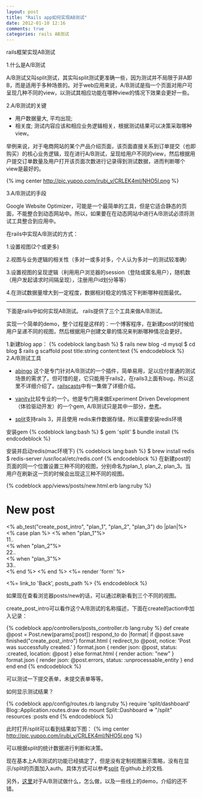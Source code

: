 ```yaml
---
layout: post
title: "Rails app如何实现AB测试"
date: 2012-01-10 12:16
comments: true
categories: rails AB测试
---
```

rails框架实现AB测试


1.什么是A/B测试

  A/B测试又叫split测试，其实叫split测试更准确一些，因为测试并不局限于非A即B，而是适用于多种场景的。对于web应用来说，A/B测试是指一个页面对用户可呈现几种不同的view，以测试其相应功能在哪种view的情况下效果会更好一些。

2.A/B测试的关键

  * 用户数据量大, 平均出现; 
  * 相关度; 测试内容应该和相应业务逻辑相关，根据测试结果可以决策采取哪种view。

<!--more-->

举例来说，对于电商网站的某个产品介绍页面，该页面直接关系到订单提交（也即购买）的核心业务逻辑，现在进行A/B测试，呈现给用户不同的view，然后根据用户提交订单数量及用户打开该页面次数进行记录得到测试数据，进而判断哪个view是最好的。

{% img center http://pic.yupoo.com/irubi_v/CRLEK4ml/NHO5l.png %}


3.A/B测试的手段

Google Website Optimizer，可能是一个最简单的工具，但是它适合静态的页面，不能整合到动态网站中。所以，如果要在在动态网站中进行A/B测试必须将测试工具整合到应用中。

在rails中实现A/B测试的方式：

1.设置视图(2个或更多)

2.视图与业务逻辑的相关性（多对一或多对多，个人认为多对一的测试较准确）

3.设置视图的呈现逻辑（利用用户浏览器的session（登陆或匿名用户），随机数（用户发起请求时间隔呈现），注册用户id划分等等）

4.在测试数据量增大到一定程度，数据相对稳定的情况下判断哪种视图最优。

----

下面是rails中如何实现AB测试。
rails提供了三个工具来做A/B测试。

实现一个简单的demo，整个过程是这样的：一个博客程序，在新建post的时候给用户呈递不同的视图，然后根据用户创建文章的情况来判断哪种情况会更好。

1.新建blog app：
{% codeblock lang:bash %}
$ rails new blog -d mysql
$ cd blog
$ rails g scaffold post title:string content:text
{% endcodeblock %}
2.A/B测试工具

  * [abingo](https://github.com/webandy/abingo) 这个是专门针对A/B测试的一个插件，简单易用，足以应付普通的测试场景的需求了。但可惜的是，它只能用于rails2，在rails3上面有bug，所以这里不详细介绍了。[railscasts](railscasts.com/episodes/214-a-b-testing-with-a-bingo?view=asciicast)中有一集做了详细介绍。

  * [vanity](https://github.com/assaf/vanity)比较专业的一个。他是专门用来做Experiment Driven Development（体验驱动开发）的一个gem, A/B测试只是其中一部分，[参考](http://vanity.labnotes.org/ab_testing.html)。

  * [split](https://github.com/andrew/split)支持rails 3，并且使用 redis来作数据存储，所以需要安装redis环境

安装gem
{% codeblock lang:bash %}
$ gem 'split'
$ bundle install
{% endcodeblock %}

安装并启动redis(mac环境下)
{% codeblock lang:bash %}
$ brew install redis
$ redis-server /usr/local/etc/redis.conf
{% endcodeblock %}
在新建post的页面的同一个位置设置三种不同的视图，分别命名为plan_1, plan_2, plan_3。当用户在刷新这一页的时候会出现这三种不同的视图。

{% codeblock app/views/posts/new.html.erb lang:ruby %}
<h1>New post</h1>
<% ab_test("create_post_intro", "plan_1", "plan_2", "plan_3") do |plan|%>
  <% case plan %>
  <% when "plan_1"%>
     <div id="plan_1">
        11..
     </div>
  <% when "plan_2"%>
     <div id="plan_2">
        22..
     </div>
  <% when "plan_3"%>
     <div id="plan_3">
        33..
     </div>
  <% end %>
<% end %>
<%= render 'form' %>

<%= link_to 'Back', posts_path %>
{% endcodeblock %}

如果现在查看浏览器posts/new的话，可以通过刷新看到三个不同的视图。

create_post_intro可以看作这个A/B测试的名称描述，下面在create的action中加入记录：

{% codeblock app/controllers/posts_controller.rb lang:ruby %}
def create
  @post = Post.new(params[:post])
  respond_to do |format|
    if @post.save
      finished("create_post_intro")
      format.html { redirect_to @post, notice: 'Post was successfully created.' }
      format.json { render json: @post, status: :created, location: @post }
    else
      format.html { render action: "new" }
      format.json { render json: @post.errors, status: :unprocessable_entity }
    end
  end
end
{% endcodeblock %}

可以测试一下提交表单，未提交表单等等。

如何显示测试结果？

{% codeblock app/config/routes.rb lang:ruby %}
require 'split/dashboard'
Blog::Application.routes.draw do
  mount Split::Dashboard => "/split"
  resources :posts
end
{% endcodeblock %}

此时打开/split可以看到结果如下图：
{% img center http://pic.yupoo.com/irubi_v/CRLEK4ml/NHO5l.png %}

可以根据split的统计数据进行判断和决策。

现在基本上A/B测试的功能已经搞定了，但是没有定制视图展示策略，没有在显示/split的页面加入auth。具体方式可以参考[split](https://github.com/andrew/split) 在github上的文档.

另外，[这里](http://www.smashingmagazine.com/2010/06/24/the-ultimate-guide-to-a-b-testing/)对于A/B测试做什么，怎么做，以及一些线上的demo，介绍的还不错。